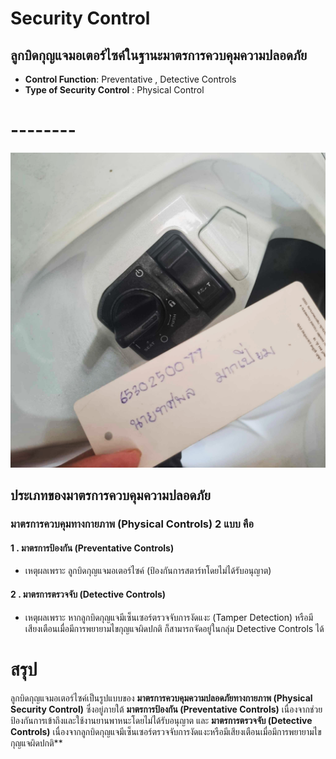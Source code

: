 # Security Control
## ลูกบิดกุญแจมอเตอร์ไซค์ในฐานะมาตรการควบคุมความปลอดภัย
- **Control Function**: Preventative , Detective Controls
- **Type of Security Control** : Physical Control

# --------
![Picture](pic/mosi.jpg)

## ประเภทของมาตรการควบคุมความปลอดภัย
### มาตรการควบคุมทางกายภาพ (Physical Controls) 2 แบบ คือ
#### 1 . มาตรการป้องกัน (Preventative Controls)
- เหตุผลเพราะ ลูกบิดกุญแจมอเตอร์ไซค์ (ป้องกันการสตาร์ทโดยไม่ได้รับอนุญาต)

#### 2 . มาตรการตรวจจับ (Detective Controls)
- เหตุผลเพราะ หากลูกบิดกุญแจมีเซ็นเซอร์ตรวจจับการงัดแงะ (Tamper Detection) หรือมีเสียงเตือนเมื่อมีการพยายามไขกุญแจผิดปกติ ก็สามารถจัดอยู่ในกลุ่ม Detective Controls ได้

# สรุป
ลูกบิดกุญแจมอเตอร์ไซค์เป็นรูปแบบของ **มาตรการควบคุมความปลอดภัยทางกายภาพ (Physical Security Control)** ซึ่งอยู่ภายใต้ **มาตรการป้องกัน (Preventative Controls)** เนื่องจากช่วยป้องกันการเข้าถึงและใช้งานยานพาหนะโดยไม่ได้รับอนุญาต และ **มาตรการตรวจจับ (Detective Controls)** เนื่องจากลูกบิดกุญแจมีเซ็นเซอร์ตรวจจับการงัดแงะหรือมีเสียงเตือนเมื่อมีการพยายามไขกุญแจผิดปกติ**

